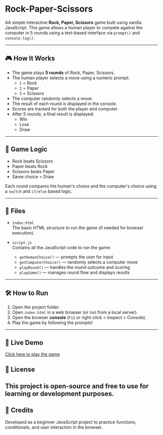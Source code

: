 # Rock-Paper-Scissors

AA simple interactive **Rock, Paper, Scissors** game built using vanilla JavaScript. This game allows a human player to compete against the computer in 5 rounds using a text-based interface via `prompt()` and `console.log()`.

---

## 🎮 How It Works

- The game plays **5 rounds** of Rock, Paper, Scissors.
- The human player selects a move using a numeric prompt:
  - `1` = Rock
  - `2` = Paper
  - `3` = Scissors
- The computer randomly selects a move.
- The result of each round is displayed in the console.
- Scores are tracked for both the player and computer.
- After 5 rounds, a final result is displayed:
  - Win
  - Loss
  - Draw

---

## 🧠 Game Logic

- Rock beats Scissors  
- Paper beats Rock  
- Scissors beats Paper  
- Same choice = Draw  

Each round compares the human's choice and the computer's choice using a `switch` and `if/else` based logic.

---

## 🧾 Files

- `index.html`  
  The basic HTML structure to run the game (if needed for browser execution).

- `script.js`  
  Contains all the JavaScript code to run the game:
  - `getHumanChoice()` — prompts the user for input
  - `getComputerChoice()` — randomly selects a computer move
  - `playRound()` — handles the round outcome and scoring
  - `playGame()` — manages round flow and displays results

---

## 🛠 How to Run

1. Open the project folder.
2. Open `index.html` in a web browser (or run from a local server).
3. Open the browser **console** (`F12` or right-click > Inspect > Console).
4. Play the game by following the prompts!

---
## 🔗 Live Demo

[Click here to play the game](https://unggie.github.io/rock-paper-scissors/)

## 📄 License

This project is open-source and free to use for learning or development purposes.
---
## 🙌 Credits

Developed as a beginner JavaScript project to practice functions, conditionals, and user interaction in the browser.
